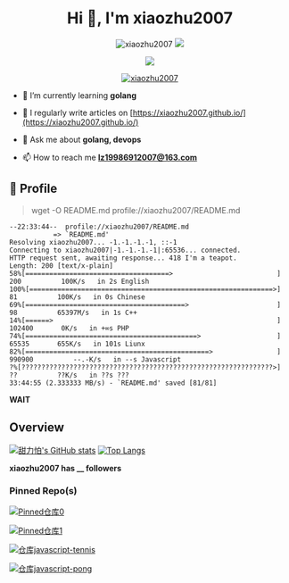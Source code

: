 <h1 align="center">Hi 👋, I'm xiaozhu2007</h1>
<p align="center"> <img src="https://gpvc.arturio.dev/xiaozhu2007" alt="xiaozhu2007" />
<a target="_blank" href=https://github.com/xiaozhu2007>
  <img src=https://img.shields.io/github/followers/xiaozhu2007?label=follow%20me&style=social />
</a></p>

<p align="center">
  <img src="https://weather-icon.journeyad.repl.co/@wuhan?v=1">
</p>

<p align="center"> <a href="https://github.com/ryo-ma/github-profile-trophy"><img src="https://github-profile-trophy.vercel.app/?username=xiaozhu2007&theme=monokai&column=8&no-frame=true&no-bg=true" alt="xiaozhu2007" /></a> </p>

- 🌱 I’m currently learning **golang**

- 📝 I regularly write articles on [https://xiaozhu2007.github.io/](https://xiaozhu2007.github.io/)

- 💬 Ask me about **golang, devops**

- 📫 How to reach me **lz19986912007@163.com**

## 📄 Profile

> wget -O README.md profile://xiaozhu2007/README.md
```
--22:33:44--  profile://xiaozhu2007/README.md
           => `README.md'
Resolving xiaozhu2007... -1.-1.-1.-1, ::-1
Connecting to xiaozhu2007|-1.-1.-1.-1|:65536... connected.
HTTP request sent, awaiting response... 418 I'm a teapot.
Length: 200 [text/x-plain]
58%[====================================>                          ] 200          100K/s   in 2s English
100%[=============================================================>] 81          100K/s   in 0s Chinese
69%[========================================>                      ] 98          65397M/s   in 1s C++
14%[======>                                                        ] 102400       0K/s   in +∞s PHP
74%[===========================================>                   ] 65535       655K/s   in 101s Liunx
82%[==============================================>                ] 990900          --.-K/s   in --s Javascript
?%[???????????????????????????????????????????????????????????????>] ??          ??K/s   in ??s ???
33:44:55 (2.333333 MB/s) - `README.md' saved [81/81]
```

**WAIT**
<!--
**xiaozhu2007/xiaozhu2007** is a ✨ _special_ ✨ repository because its `README.md` (this file) appears on your GitHub profile.
Here are some ideas to get you started:
- 🔭 I’m currently working on ...
- 🌱 I’m currently learning ...
- 👯 I’m looking to collaborate on ...
- 🤔 I’m looking for help with ...
- 💬 Ask me about ...
- 📫 How to reach me: ...
- 😄 Pronouns: ...
- ⚡ Fun fact: ...
-->
## Overview

[![甜力怕's GitHub stats](https://github-readme-stats.vercel.app/api?username=xiaozhu2007&repo=hexo&locale=cn&count_private=true)](https://xiaozhu2007.gitlab.io/)
[![Top Langs](https://github-readme-stats.vercel.app/api/top-langs/?username=xiaozhu2007&hide=html)](https://github.com/xiaozhu2007)

**xiaozhu2007 has <!-- follower-counter -->__<!-- /follower-counter --> followers**

### Pinned Repo(s)

[![Pinned仓库0](https://github-readme-stats.vercel.app/api/pin/?username=xiaozhu2007&repo=GitHosts&show_owner=true)](https://github.com/xiaozhu2007/GitHosts)

[![Pinned仓库1](https://github-readme-stats.vercel.app/api/pin/?username=xiaozhu2007&repo=X-Status&show_owner=true)](https://github.com/xiaozhu2007/X-Status)

[![仓库javascript-tennis](https://github-readme-stats.vercel.app/api/pin/?username=xiaozhu2021&repo=javascript-tetris&show_owner=true)](https://github.com/xiaozhu2021/javascript-tetris)

[![仓库javascript-pong](https://github-readme-stats.vercel.app/api/pin/?username=xiaozhu2021&repo=javascript-pong&show_owner=true)](https://github.com/xiaozhu2021/javascript-pong)
